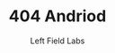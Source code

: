 ---
title: '404 Andriod'
author: Left Field Labs
project_image_path: '/images/gallery/404-andriod.jpg'
external_url: 'https://www.android.com/matyoushouldreadtommessages'
---